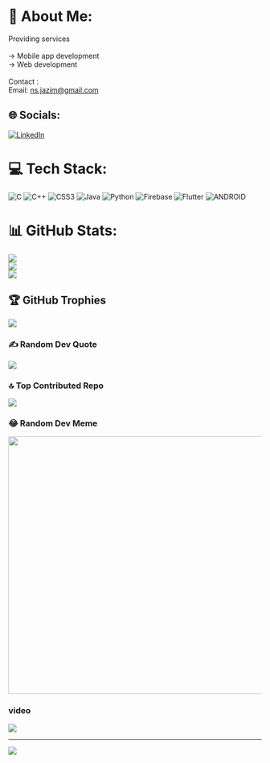 # 💫 About Me:
Providing services<br><br>-> Mobile app development<br>-> Web development<br><br>Contact :<br>Email: ns.jazim@gmail.com


## 🌐 Socials:
[![LinkedIn](https://img.shields.io/badge/LinkedIn-%230077B5.svg?logo=linkedin&logoColor=white)](https://linkedin.com/in/jazim-n-s-6588b7267) 

# 💻 Tech Stack:
![C](https://img.shields.io/badge/c-%2300599C.svg?style=flat&logo=c&logoColor=white) ![C++](https://img.shields.io/badge/c++-%2300599C.svg?style=flat&logo=c%2B%2B&logoColor=white) ![CSS3](https://img.shields.io/badge/css3-%231572B6.svg?style=flat&logo=css3&logoColor=white) ![Java](https://img.shields.io/badge/java-%23ED8B00.svg?style=flat&logo=java&logoColor=white) ![Python](https://img.shields.io/badge/python-3670A0?style=flat&logo=python&logoColor=ffdd54) ![Firebase](https://img.shields.io/badge/firebase-%23039BE5.svg?style=flat&logo=firebase) ![Flutter](https://img.shields.io/badge/Flutter-%2302569B.svg?style=flat&logo=Flutter&logoColor=white) ![ANDROID](https://img.shields.io/badge/android-%2320232a.svg?style=flat&logo=android&logoColor=%a4c639)
# 📊 GitHub Stats:
![](https://github-readme-stats.vercel.app/api?username=mohamed-jazim&theme=dark&hide_border=true&include_all_commits=false&count_private=false)<br/>
![](https://github-readme-streak-stats.herokuapp.com/?user=mohamed-jazim&theme=dark&hide_border=true)<br/>
![](https://github-readme-stats.vercel.app/api/top-langs/?username=mohamed-jazim&theme=dark&hide_border=true&include_all_commits=false&count_private=false&layout=compact)

## 🏆 GitHub Trophies
![](https://github-profile-trophy.vercel.app/?username=mohamed-jazim&theme=buddhism&no-frame=true&no-bg=true&margin-w=4)

### ✍️ Random Dev Quote
![](https://quotes-github-readme.vercel.app/api?type=horizontal&theme=tokyonight)

### 🔝 Top Contributed Repo
![](https://github-contributor-stats.vercel.app/api?username=mohamed-jazim&limit=5&theme=dark&combine_all_yearly_contributions=true)

### 😂 Random Dev Meme
<img src="https://www.pexels.com/video/planet-earth-in-close-up-view-4478322/" width="512px"/>

### video
![](https://github.com/mohamed-jazim/mohamed-jazim/blob/main/jazim_AdobeExpress.gif)

---
[![](https://visitcount.itsvg.in/api?id=mohamed-jazim&icon=0&color=9)](https://visitcount.itsvg.in)


